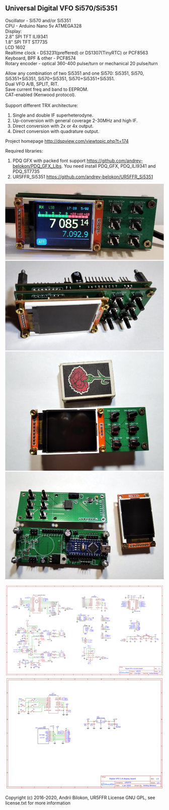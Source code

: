 <h2>Universal Digital VFO Si570/Si5351</h2>

Oscillator - Si570 and/or Si5351<br>
CPU - Arduino Nano 5v ATMEGA328<br>
Display:<br>
  2.8" SPI TFT ILI9341<br>
  1.8" SPI TFT ST7735<br>
  LCD 1602<br>
Realtime clock - DS3231(preffered) or DS1307(TinyRTC) or PCF8563<br>
Keyboard, BPF & other - PCF8574<br>
Rotary encoder - optical 360-400 pulse/turn or mechanical 20 pulse/turn

Allow any combination of two Si5351 and one Si570: Si5351, Si570, Si5351+Si5351, Si570+Si5351, Si570+Si5351+Si5351.<br>
Dual VFO A/B, SPLIT, RIT.<br>
Save current freq and band to EEPROM. <br>
CAT-enabled (Kenwood protocol).<br><br>
Support different TRX architecture:<br>
 1. Single and double IF superheterodyne.
 2. Up-conversion with general coverage 2-30MHz and high IF.
 3. Direct conversion with 2x or 4x output.
 4. Direct conversion with quadrature output.

Project homepage http://dspview.com/viewtopic.php?t=174

Required libraries:<br>
 1. PDQ GFX with packed font support https://github.com/andrey-belokon/PDQ_GFX_Libs. You need install PDQ_GFX, PDQ_ILI9341 and PDQ_ST7735<br>
 2. UR5FFR_Si5351 https://github.com/andrey-belokon/UR5FFR_Si5351

<img src="doc\ST7735_570_5351_two_plate\img\synt_1.8_11.jpg"></img>
<img src="doc\ST7735_570_5351_two_plate\img\synt_1.8_9.jpg"></img>
<img src="doc\ST7735_570_5351_two_plate\img\synt_1.8_4.jpg"></img>
<img src="doc\ST7735_570_5351_two_plate\img\synt_1.8_7.jpg"></img>

<img src="doc\ST7735_570_5351_two_plate\Schematic Digital VFO 1.8 main board 1.2.png"></img>
<img src="doc\ST7735_570_5351_two_plate\Schematic Digital VFO 1.8 display board 1.0.png"></img>

Copyright (c) 2016-2020, Andrii Bilokon, UR5FFR
License GNU GPL, see license.txt for more information